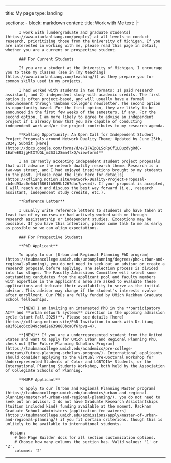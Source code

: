  ---
  title: My page
  type: landing

  sections:
    - block: markdown
      content:
        title: Work with Me
        text: |- 

          I work with [undergraduate and graduate students](https://www.xiaofanliang.com/people/) at all levels to conduct research, prioritizing those from the University of Michigan. If you are interested in working with me, please read this page in detail, whether you are a current or prospective student.

          ### For Current Students

          If you are a student at the University of Michigan, I encourage you to take my classes (see in [my teaching](https://www.xiaofanliang.com/teaching/)) as they prepare you for common skills used in my projects. 

          I had worked with students in two formats: 1) paid research assistant, and 2) independent study with academic credits. The first option is often project-based, and will usually have a formal announcement through Taubman College’s newsletter. The second option is opportunity-based. For the first option, they are likely to be announced in the first few weeks of the semesters, if any. For the second option, I am more likely to agree to advise an independent project if I already know that you are capable of conducting independent work and/or the project contributes to my research agenda. 

          **Rolling Opportunity: An Open Call for Independent Student Project Proposals around Network Duality Theme; Updated by June 25th, 2024; Submit [Here](https://docs.google.com/forms/d/e/1FAIpQLScRpCf1LDuzdVgRdC-1EahwE03jgHtXTUGL_m2S3l2Smn4fxQ/viewform)**  

          I am currently accepting independent student project proposals that will advance the network duality research theme. Research is a two-way street, and I had enjoyed inspirations brought by my students in the past. [Please read the link here for details](https://xfliang.notion.site/Network-Duality-Project-Proposal-cb4ed93ac0e64d76861fb509b1267dac?pvs=4). If your proposal is accepted, I will reach out and discuss the best way forward (i.e., research assistant, independent study credits, etc.). 

          **Reference Letter** 

          I usually write reference letters to students who have taken at least two of my courses or had actively worked with me through research assistantship or independent studies. Exceptions may be possible. If you have this intention, please come talk to me as early as possible so we can align expectations.

          ### For Prospective Students

          **PhD Applicant**

          To apply to our [Urban and Regional Planning PhD program](https://taubmancollege.umich.edu/urbanplanning/degrees/phd-urban-and-regional-planning), you do not need to seek out an advisor or create a research proposal before applying. The selection process is divided into two stages. The Faculty Admissions Committee will select some outstanding candidates from the applicant pool and faculty members with expertise in the applicant's area are asked to evaluate these applications and indicate their availability to serve as the initial advisor. This advisor may change if the student's interests evolve after enrollment. Our PhDs are fully funded by UMich Rackham Graduate School fellowships. 

          **[NEW] I am inviting an interested PhD in the **participatory AI** and **urban network systems** direction in the upcoming admission cycle (start Fall 2025)**. Please see details [here](https://xfliang.notion.site/PhD-Invitation-to-work-with-Dr-Liang-e81f61ec6cd849cbad2e639880bca0f6?pvs=4). 

          **[NEW]** If you are a underrepresented student from the United States and want to apply for UMich Urban and Regional Planning PhD, check out [The Future Planning Scholars Program](https://taubmancollege.umich.edu/academics/pre-college-programs/future-planning-scholars-program/). International applicants should consider applying to the virtual Pre-Doctoral Workshop for Underrepresented Students of Color and LGBTQIA+ Students, or the International Planning Students Workshop, both held by the Association of Collegiate Schools of Planning. 

          **MURP Applicant** 

          To apply to our [Urban and Regional Planning Master program](https://taubmancollege.umich.edu/academics/urban-and-regional-planning/master-of-urban-and-regional-planning/), you do not need to seek out an advisor. I do not have Graduate Research Assistantships (tuition included kind) funding available at the moment. Rackham Graduate School administers [application fee waivers](https://taubmancollege.umich.edu/admissions/apply/master-of-urban-and-regional-planning/) if you fit certain criterions, though this is unlikely to be available to international students.
           
      design:
        # See Page Builder docs for all section customization options.
        # Choose how many columns the section has. Valid values: '1' or '2'.
        columns: '2'
  ---







